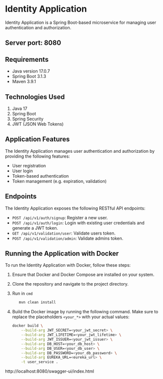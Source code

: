 # Identity Application

Identity Application is a Spring Boot-based microservice for managing user authentication and authorization.

## Server port: 8080

## Requirements

- Java version 17.0.7
- Spring Boot 3.1.3
- Maven 3.9.1

## Technologies Used

1. Java 17
2. Spring Boot
3. Spring Security
4. JWT (JSON Web Tokens)

## Application Features

The Identity Application manages user authentication and authorization by providing the following features:

- User registration
- User login
- Token-based authentication
- Token management (e.g. expiration, validation)

## Endpoints

The Identity Application exposes the following RESTful API endpoints:

- `POST /api/v1/auth/signup`: Register a new user.
- `POST /api/v1/auth/login`: Login with existing user credentials and generate a JWT token.
- `GET /api/v1/validation/user`: Validate users token.
- `POST /api/v1/validation/admin`: Validate admins token.

## Running the Application with Docker

To run the Identity Application with Docker, follow these steps:

1. Ensure that Docker and Docker Compose are installed on your system.
2. Clone the repository and navigate to the project directory.
3. Run in `cmd`
   ```sh
      mvn clean install
   ```
4. Build the Docker image by running the following command. Make sure to replace the placeholders `<your_*>` with your
   actual values:

   ```sh
   docker build \
       --build-arg JWT_SECRET=<your_jwt_secret> \
       --build-arg JWT_LIFETIME=<your_jwt_lifetime> \
       --build-arg JWT_ISSUER=<your_jwt_issuer> \
       --build-arg DB_HOST=<your_db_host> \
       --build-arg DB_USER=<your_db_user> \
       --build-arg DB_PASSWORD=<your_db_password> \
       --build-arg EUREKA_URL=<eureka_url> \
       -t user_service .
    ```
http://localhost:8080/swagger-ui/index.html